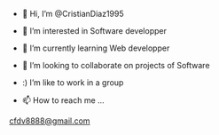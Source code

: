 - 👋 Hi, I’m @CristianDiaz1995
- 👀 I’m interested in Software developper 
- 🌱 I’m currently learning Web developper
- 💞️ I’m looking to collaborate on projects of Software
- :)  I’m  like to work in a group 

- 📫 How to reach me ...

cfdv8888@gmail.com

<!---
CristianDiaz1995/CristianDiaz1995 is a ✨ special ✨ repository because its `README.md` (this file) appears on your GitHub profile.
You can click the Preview link to take a look at your changes.
--->
